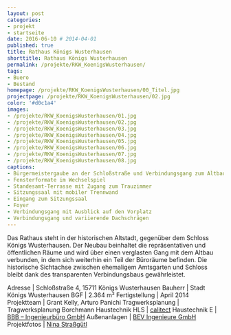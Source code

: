 ```yaml
---
layout: post
categories:
- projekt
- startseite
date: 2016-06-10 # 2014-04-01
published: true
title: Rathaus Königs Wusterhausen
shorttitle: Rathaus Königs Wusterhausen
permalink: /projekte/RKW_KoenigsWusterhausen/
tags: 
- Buero
- Bestand
homepage: /projekte/RKW_KoenigsWusterhausen/00_Titel.jpg
projectpage: /projekte/RKW_KoenigsWusterhausen/02.jpg 
color: '#d0c1a4'
images:
- /projekte/RKW_KoenigsWusterhausen/01.jpg
- /projekte/RKW_KoenigsWusterhausen/02.jpg
- /projekte/RKW_KoenigsWusterhausen/03.jpg
- /projekte/RKW_KoenigsWusterhausen/04.jpg
- /projekte/RKW_KoenigsWusterhausen/05.jpg
- /projekte/RKW_KoenigsWusterhausen/06.jpg
- /projekte/RKW_KoenigsWusterhausen/07.jpg
- /projekte/RKW_KoenigsWusterhausen/08.jpg
captions:
- Bürgermeistergaube an der Schloßstraße und Verbindungsgang zum Altbau
- Fensterformate im Wechselspiel
- Standesamt-Terrasse mit Zugang zum Trauzimmer
- Sitzungssaal mit mobiler Trennwand
- Eingang zum Sitzungssaal
- Foyer
- Verbindungsgang mit Ausblick auf den Vorplatz
- Verbindungsgang und variierende Dachschrägen
---
```

Das Rathaus steht in der historischen Altstadt, gegenüber dem Schloss Königs Wusterhausen. Der Neubau beinhaltet die repräsentativen und öffentlichen Räume und wird über einen verglasten Gang mit dem Altbau verbunden, in dem sich weiterhin ein Teil der Büroräume befinden. Die historische Sichtachse zwischen ehemaligem Amtsgarten und Schloss bleibt dank des transparenten Verbindungsbaus gewährleistet.

Adresse	            |	Schloßstraße 4, 15711 Königs Wusterhausen
Bauherr	            |	Stadt Königs Wusterhausen
BGF		            |	2.364 m²
Fertigstellung	    |	April 2014
Projektteam	        |	Grant Kelly, Arturo Panichi
Tragwerksplanung	|	Tragwerksplanung Borchmann
Haustechnik HLS	    |	[calitect](http://www.calitect.de/)
Haustechnik E	    |	[BBB – Ingenieurbüro GmbH](http://www.bbb-schwerin.de/)
Außenanlagen	    |	[BEV Ingenieure GmbH](http://www.bev-ing.de/)
Projektfotos	    |	[Nina Straßgütl](http://www.ninastrg.de/)